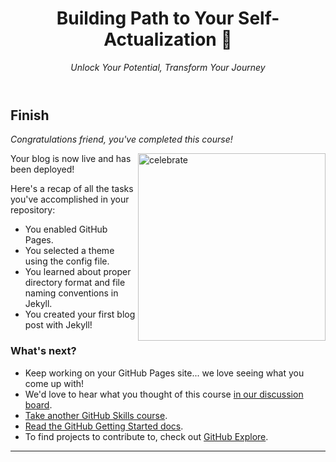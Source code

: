 <header>

<!--
  <<< Author notes: Course Name: Building Path to Your Self-Actualization >>>
Course Overview:
This course combines the principles of Neuro Linguistic Programming (NLP) and Making the Impact to help you build a strong foundation for your self-actualization journey. Through a series of interactive modules and practical exercises, you will gain a deep understanding of yourself, enhance your communication skills, and learn techniques to create a lasting impact in various aspects of your life. By the end of this course, you will have the tools and knowledge to navigate personal and professional challenges, align your actions with your goals, and unlock your true potential.
-->

# Building Path to Your Self-Actualization :star_struck:

_Unlock Your Potential, Transform Your Journey_

</header>

<!--
  <<< Author notes: Finish >>>
  Review what we learned, ask for feedback, provide next steps.
-->

## Finish

_Congratulations friend, you've completed this course!_

<img src=https://octodex.github.com/images/constructocat2.jpg alt=celebrate width=300 align=right>

Your blog is now live and has been deployed!

Here's a recap of all the tasks you've accomplished in your repository:

- You enabled GitHub Pages.
- You selected a theme using the config file.
- You learned about proper directory format and file naming conventions in Jekyll.
- You created your first blog post with Jekyll!

### What's next?

- Keep working on your GitHub Pages site... we love seeing what you come up with!
- We'd love to hear what you thought of this course [in our discussion board](https://github.com/skills/.github/discussions).
- [Take another GitHub Skills course](https://github.com/skills).
- [Read the GitHub Getting Started docs](https://docs.github.com/en/get-started).
- To find projects to contribute to, check out [GitHub Explore](https://github.com/explore).

<footer>

<!--
  <<< Author notes: Footer >>>
  This is working in progress
-->

---

</footer>
